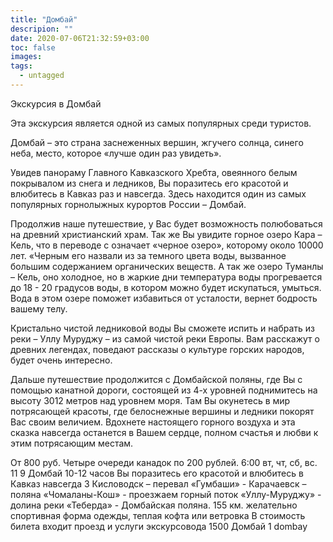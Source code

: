 ```yaml
---
title: "Домбай"
descripion: ""
date: 2020-07-06T21:32:59+03:00
toc: false
images:
tags:
  - untagged
---
```


Экскурсия в Домбай <p>Эта экскурсия является одной из самых популярных среди туристов. </p> <p>Домбай – это страна заснеженных вершин, жгучего солнца, синего неба, место, которое «лучше один раз увидеть». </p> <p>Увидев панораму Главного Кавказского Хребта, овеянного белым покрывалом из снега и ледников, Вы поразитесь его красотой и влюбитесь в Кавказ раз и навсегда. Здесь находится один из самых популярных горнолыжных курортов России – Домбай. </p> <p>Продолжив наше путешествие, у Вас будет возможность полюбоваться на древний христианский храм. Так же Вы увидите горное озеро Кара – Кель, что в переводе с означает «черное озеро», которому около 10000 лет. «Черным его назвали из за темного цвета воды, вызванное большим содержанием органических веществ. А так же озеро Туманлы – Кель, оно холодное, но в жаркие дни температура воды прогревается до 18 - 20 градусов воды, в котором можно будет искупаться, умыться. Вода в этом озере поможет избавиться от усталости, вернет бодрость вашему телу. </p> <p>Кристально чистой ледниковой воды Вы сможете испить и набрать из реки – Уллу Муруджу – из самой чистой реки Европы. Вам расскажут о древних легендах, поведают рассказы о культуре горских народов, будет очень интересно. </p> <p>Дальше путешествие продолжится с Домбайской поляны, где Вы с помощью канатной дороги, состоящей из 4-х уровней поднимитесь на высоту 3012 метров над уровнем моря. Там Вы окунетесь в мир потрясающей красоты, где белоснежные вершины и ледники покорят Вас своим величием. Вдохнете настоящего горного воздуха и эта сказка навсегда останется в Вашем сердце, полном счастья и любви к этим потрясающим местам.</p> От 800 руб. Четыре очереди канадок по 200 рублей. 6:00 вт, чт, сб, вс. 11 9 Домбай 10-12 часов Вы поразитесь его красотой и влюбитесь в Кавказ навсегда 3 Кисловодск – перевал «Гумбаши» - Карачаевск – поляна «Чомаланы-Кош» - проезжаем горный поток «Уллу-Муруджу» - долина реки «Теберда» - Домбайская поляна. 155 км. желательно спортивная форма одежды, теплая кофта или ветровка В стоимость билета входит проезд и услуги экскурсовода 1500 Домбай 1 dombay
